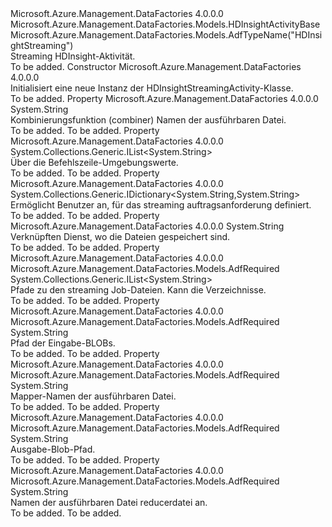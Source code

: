 <Type Name="HDInsightStreamingActivity" FullName="Microsoft.Azure.Management.DataFactories.Models.HDInsightStreamingActivity">
  <TypeSignature Language="C#" Value="public class HDInsightStreamingActivity : Microsoft.Azure.Management.DataFactories.Models.HDInsightActivityBase" />
  <TypeSignature Language="ILAsm" Value=".class public auto ansi beforefieldinit HDInsightStreamingActivity extends Microsoft.Azure.Management.DataFactories.Models.HDInsightActivityBase" />
  <TypeSignature Language="DocId" Value="T:Microsoft.Azure.Management.DataFactories.Models.HDInsightStreamingActivity" />
  <TypeSignature Language="VB.NET" Value="Public Class HDInsightStreamingActivity&#xA;Inherits HDInsightActivityBase" />
  <TypeSignature Language="F#" Value="type HDInsightStreamingActivity = class&#xA;    inherit HDInsightActivityBase" />
  <AssemblyInfo>
    <AssemblyName>Microsoft.Azure.Management.DataFactories</AssemblyName>
    <AssemblyVersion>4.0.0.0</AssemblyVersion>
  </AssemblyInfo>
  <Base>
    <BaseTypeName>Microsoft.Azure.Management.DataFactories.Models.HDInsightActivityBase</BaseTypeName>
  </Base>
  <Interfaces />
  <Attributes>
    <Attribute>
      <AttributeName>Microsoft.Azure.Management.DataFactories.Models.AdfTypeName("HDInsightStreaming")</AttributeName>
    </Attribute>
  </Attributes>
  <Docs>
    <summary>
            Streaming HDInsight-Aktivität.
            </summary>
    <remarks>To be added.</remarks>
  </Docs>
  <Members>
    <Member MemberName=".ctor">
      <MemberSignature Language="C#" Value="public HDInsightStreamingActivity ();" />
      <MemberSignature Language="ILAsm" Value=".method public hidebysig specialname rtspecialname instance void .ctor() cil managed" />
      <MemberSignature Language="DocId" Value="M:Microsoft.Azure.Management.DataFactories.Models.HDInsightStreamingActivity.#ctor" />
      <MemberSignature Language="VB.NET" Value="Public Sub New ()" />
      <MemberType>Constructor</MemberType>
      <AssemblyInfo>
        <AssemblyName>Microsoft.Azure.Management.DataFactories</AssemblyName>
        <AssemblyVersion>4.0.0.0</AssemblyVersion>
      </AssemblyInfo>
      <Parameters />
      <Docs>
        <summary>
            Initialisiert eine neue Instanz der HDInsightStreamingActivity-Klasse.
            </summary>
        <remarks>To be added.</remarks>
      </Docs>
    </Member>
    <Member MemberName="Combiner">
      <MemberSignature Language="C#" Value="public string Combiner { get; set; }" />
      <MemberSignature Language="ILAsm" Value=".property instance string Combiner" />
      <MemberSignature Language="DocId" Value="P:Microsoft.Azure.Management.DataFactories.Models.HDInsightStreamingActivity.Combiner" />
      <MemberSignature Language="VB.NET" Value="Public Property Combiner As String" />
      <MemberSignature Language="F#" Value="member this.Combiner : string with get, set" Usage="Microsoft.Azure.Management.DataFactories.Models.HDInsightStreamingActivity.Combiner" />
      <MemberType>Property</MemberType>
      <AssemblyInfo>
        <AssemblyName>Microsoft.Azure.Management.DataFactories</AssemblyName>
        <AssemblyVersion>4.0.0.0</AssemblyVersion>
      </AssemblyInfo>
      <ReturnValue>
        <ReturnType>System.String</ReturnType>
      </ReturnValue>
      <Docs>
        <summary>
            Kombinierungsfunktion (combiner) Namen der ausführbaren Datei.
            </summary>
        <value>To be added.</value>
        <remarks>To be added.</remarks>
      </Docs>
    </Member>
    <Member MemberName="CommandEnvironment">
      <MemberSignature Language="C#" Value="public System.Collections.Generic.IList&lt;string&gt; CommandEnvironment { get; set; }" />
      <MemberSignature Language="ILAsm" Value=".property instance class System.Collections.Generic.IList`1&lt;string&gt; CommandEnvironment" />
      <MemberSignature Language="DocId" Value="P:Microsoft.Azure.Management.DataFactories.Models.HDInsightStreamingActivity.CommandEnvironment" />
      <MemberSignature Language="VB.NET" Value="Public Property CommandEnvironment As IList(Of String)" />
      <MemberSignature Language="F#" Value="member this.CommandEnvironment : System.Collections.Generic.IList&lt;string&gt; with get, set" Usage="Microsoft.Azure.Management.DataFactories.Models.HDInsightStreamingActivity.CommandEnvironment" />
      <MemberType>Property</MemberType>
      <AssemblyInfo>
        <AssemblyName>Microsoft.Azure.Management.DataFactories</AssemblyName>
        <AssemblyVersion>4.0.0.0</AssemblyVersion>
      </AssemblyInfo>
      <ReturnValue>
        <ReturnType>System.Collections.Generic.IList&lt;System.String&gt;</ReturnType>
      </ReturnValue>
      <Docs>
        <summary>
            Über die Befehlszeile-Umgebungswerte.
            </summary>
        <value>To be added.</value>
        <remarks>To be added.</remarks>
      </Docs>
    </Member>
    <Member MemberName="Defines">
      <MemberSignature Language="C#" Value="public System.Collections.Generic.IDictionary&lt;string,string&gt; Defines { get; set; }" />
      <MemberSignature Language="ILAsm" Value=".property instance class System.Collections.Generic.IDictionary`2&lt;string, string&gt; Defines" />
      <MemberSignature Language="DocId" Value="P:Microsoft.Azure.Management.DataFactories.Models.HDInsightStreamingActivity.Defines" />
      <MemberSignature Language="VB.NET" Value="Public Property Defines As IDictionary(Of String, String)" />
      <MemberSignature Language="F#" Value="member this.Defines : System.Collections.Generic.IDictionary&lt;string, string&gt; with get, set" Usage="Microsoft.Azure.Management.DataFactories.Models.HDInsightStreamingActivity.Defines" />
      <MemberType>Property</MemberType>
      <AssemblyInfo>
        <AssemblyName>Microsoft.Azure.Management.DataFactories</AssemblyName>
        <AssemblyVersion>4.0.0.0</AssemblyVersion>
      </AssemblyInfo>
      <ReturnValue>
        <ReturnType>System.Collections.Generic.IDictionary&lt;System.String,System.String&gt;</ReturnType>
      </ReturnValue>
      <Docs>
        <summary>
            Ermöglicht Benutzer an, für das streaming auftragsanforderung definiert.
            </summary>
        <value>To be added.</value>
        <remarks>To be added.</remarks>
      </Docs>
    </Member>
    <Member MemberName="FileLinkedService">
      <MemberSignature Language="C#" Value="public string FileLinkedService { get; set; }" />
      <MemberSignature Language="ILAsm" Value=".property instance string FileLinkedService" />
      <MemberSignature Language="DocId" Value="P:Microsoft.Azure.Management.DataFactories.Models.HDInsightStreamingActivity.FileLinkedService" />
      <MemberSignature Language="VB.NET" Value="Public Property FileLinkedService As String" />
      <MemberSignature Language="F#" Value="member this.FileLinkedService : string with get, set" Usage="Microsoft.Azure.Management.DataFactories.Models.HDInsightStreamingActivity.FileLinkedService" />
      <MemberType>Property</MemberType>
      <AssemblyInfo>
        <AssemblyName>Microsoft.Azure.Management.DataFactories</AssemblyName>
        <AssemblyVersion>4.0.0.0</AssemblyVersion>
      </AssemblyInfo>
      <ReturnValue>
        <ReturnType>System.String</ReturnType>
      </ReturnValue>
      <Docs>
        <summary>
            Verknüpften Dienst, wo die Dateien gespeichert sind.
            </summary>
        <value>To be added.</value>
        <remarks>To be added.</remarks>
      </Docs>
    </Member>
    <Member MemberName="FilePaths">
      <MemberSignature Language="C#" Value="public System.Collections.Generic.IList&lt;string&gt; FilePaths { get; set; }" />
      <MemberSignature Language="ILAsm" Value=".property instance class System.Collections.Generic.IList`1&lt;string&gt; FilePaths" />
      <MemberSignature Language="DocId" Value="P:Microsoft.Azure.Management.DataFactories.Models.HDInsightStreamingActivity.FilePaths" />
      <MemberSignature Language="VB.NET" Value="Public Property FilePaths As IList(Of String)" />
      <MemberSignature Language="F#" Value="member this.FilePaths : System.Collections.Generic.IList&lt;string&gt; with get, set" Usage="Microsoft.Azure.Management.DataFactories.Models.HDInsightStreamingActivity.FilePaths" />
      <MemberType>Property</MemberType>
      <AssemblyInfo>
        <AssemblyName>Microsoft.Azure.Management.DataFactories</AssemblyName>
        <AssemblyVersion>4.0.0.0</AssemblyVersion>
      </AssemblyInfo>
      <Attributes>
        <Attribute>
          <AttributeName>Microsoft.Azure.Management.DataFactories.Models.AdfRequired</AttributeName>
        </Attribute>
      </Attributes>
      <ReturnValue>
        <ReturnType>System.Collections.Generic.IList&lt;System.String&gt;</ReturnType>
      </ReturnValue>
      <Docs>
        <summary>
            Pfade zu den streaming Job-Dateien. Kann die Verzeichnisse.
            </summary>
        <value>To be added.</value>
        <remarks>To be added.</remarks>
      </Docs>
    </Member>
    <Member MemberName="Input">
      <MemberSignature Language="C#" Value="public string Input { get; set; }" />
      <MemberSignature Language="ILAsm" Value=".property instance string Input" />
      <MemberSignature Language="DocId" Value="P:Microsoft.Azure.Management.DataFactories.Models.HDInsightStreamingActivity.Input" />
      <MemberSignature Language="VB.NET" Value="Public Property Input As String" />
      <MemberSignature Language="F#" Value="member this.Input : string with get, set" Usage="Microsoft.Azure.Management.DataFactories.Models.HDInsightStreamingActivity.Input" />
      <MemberType>Property</MemberType>
      <AssemblyInfo>
        <AssemblyName>Microsoft.Azure.Management.DataFactories</AssemblyName>
        <AssemblyVersion>4.0.0.0</AssemblyVersion>
      </AssemblyInfo>
      <Attributes>
        <Attribute>
          <AttributeName>Microsoft.Azure.Management.DataFactories.Models.AdfRequired</AttributeName>
        </Attribute>
      </Attributes>
      <ReturnValue>
        <ReturnType>System.String</ReturnType>
      </ReturnValue>
      <Docs>
        <summary>
            Pfad der Eingabe-BLOBs.
            </summary>
        <value>To be added.</value>
        <remarks>To be added.</remarks>
      </Docs>
    </Member>
    <Member MemberName="Mapper">
      <MemberSignature Language="C#" Value="public string Mapper { get; set; }" />
      <MemberSignature Language="ILAsm" Value=".property instance string Mapper" />
      <MemberSignature Language="DocId" Value="P:Microsoft.Azure.Management.DataFactories.Models.HDInsightStreamingActivity.Mapper" />
      <MemberSignature Language="VB.NET" Value="Public Property Mapper As String" />
      <MemberSignature Language="F#" Value="member this.Mapper : string with get, set" Usage="Microsoft.Azure.Management.DataFactories.Models.HDInsightStreamingActivity.Mapper" />
      <MemberType>Property</MemberType>
      <AssemblyInfo>
        <AssemblyName>Microsoft.Azure.Management.DataFactories</AssemblyName>
        <AssemblyVersion>4.0.0.0</AssemblyVersion>
      </AssemblyInfo>
      <Attributes>
        <Attribute>
          <AttributeName>Microsoft.Azure.Management.DataFactories.Models.AdfRequired</AttributeName>
        </Attribute>
      </Attributes>
      <ReturnValue>
        <ReturnType>System.String</ReturnType>
      </ReturnValue>
      <Docs>
        <summary>
            Mapper-Namen der ausführbaren Datei.
            </summary>
        <value>To be added.</value>
        <remarks>To be added.</remarks>
      </Docs>
    </Member>
    <Member MemberName="Output">
      <MemberSignature Language="C#" Value="public string Output { get; set; }" />
      <MemberSignature Language="ILAsm" Value=".property instance string Output" />
      <MemberSignature Language="DocId" Value="P:Microsoft.Azure.Management.DataFactories.Models.HDInsightStreamingActivity.Output" />
      <MemberSignature Language="VB.NET" Value="Public Property Output As String" />
      <MemberSignature Language="F#" Value="member this.Output : string with get, set" Usage="Microsoft.Azure.Management.DataFactories.Models.HDInsightStreamingActivity.Output" />
      <MemberType>Property</MemberType>
      <AssemblyInfo>
        <AssemblyName>Microsoft.Azure.Management.DataFactories</AssemblyName>
        <AssemblyVersion>4.0.0.0</AssemblyVersion>
      </AssemblyInfo>
      <Attributes>
        <Attribute>
          <AttributeName>Microsoft.Azure.Management.DataFactories.Models.AdfRequired</AttributeName>
        </Attribute>
      </Attributes>
      <ReturnValue>
        <ReturnType>System.String</ReturnType>
      </ReturnValue>
      <Docs>
        <summary>
            Ausgabe-Blob-Pfad.
            </summary>
        <value>To be added.</value>
        <remarks>To be added.</remarks>
      </Docs>
    </Member>
    <Member MemberName="Reducer">
      <MemberSignature Language="C#" Value="public string Reducer { get; set; }" />
      <MemberSignature Language="ILAsm" Value=".property instance string Reducer" />
      <MemberSignature Language="DocId" Value="P:Microsoft.Azure.Management.DataFactories.Models.HDInsightStreamingActivity.Reducer" />
      <MemberSignature Language="VB.NET" Value="Public Property Reducer As String" />
      <MemberSignature Language="F#" Value="member this.Reducer : string with get, set" Usage="Microsoft.Azure.Management.DataFactories.Models.HDInsightStreamingActivity.Reducer" />
      <MemberType>Property</MemberType>
      <AssemblyInfo>
        <AssemblyName>Microsoft.Azure.Management.DataFactories</AssemblyName>
        <AssemblyVersion>4.0.0.0</AssemblyVersion>
      </AssemblyInfo>
      <Attributes>
        <Attribute>
          <AttributeName>Microsoft.Azure.Management.DataFactories.Models.AdfRequired</AttributeName>
        </Attribute>
      </Attributes>
      <ReturnValue>
        <ReturnType>System.String</ReturnType>
      </ReturnValue>
      <Docs>
        <summary>
            Namen der ausführbaren Datei reducerdatei an.
            </summary>
        <value>To be added.</value>
        <remarks>To be added.</remarks>
      </Docs>
    </Member>
  </Members>
</Type>